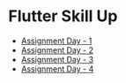 # Flutter Skill Up

* [Assignment Day - 1](https://github.com/9weeks-flutter-sfac/assignment-baejuno/wiki/Assignment%E2%80%90Day%E2%80%901)
* [Assignment Day - 2](https://github.com/9weeks-flutter-sfac/assignment-baejuno/wiki/Assignment%E2%80%90Day%E2%80%902)
* [Assignment Day - 3](https://github.com/9weeks-flutter-sfac/assignment-baejuno/wiki/Assignment%E2%80%90Day%E2%80%903)
* [Assignment Day - 4](https://github.com/9weeks-flutter-sfac/assignment-baejuno/wiki/Assignment%E2%80%90Day%E2%80%904)


